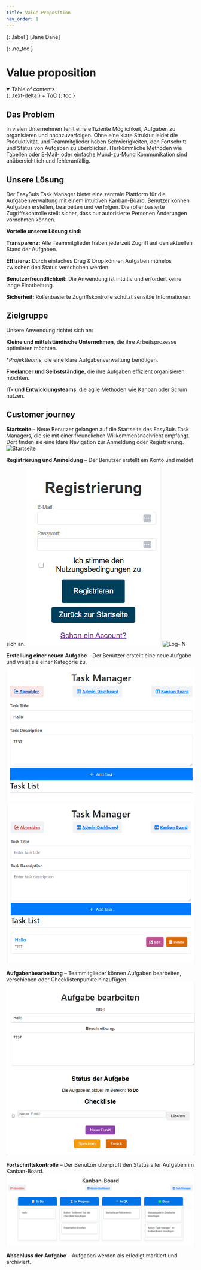 ```yaml
---
title: Value Proposition
nav_order: 1
---
```


{: .label }
[Jane Dane]

{: .no_toc }
# Value proposition

<details open markdown="block">
{: .text-delta }
<summary>Table of contents</summary>
+ ToC
{: toc }
</details>

## Das Problem

In vielen Unternehmen fehlt eine effiziente Möglichkeit, Aufgaben zu organisieren und nachzuverfolgen. Ohne eine klare Struktur leidet die Produktivität, und Teammitglieder haben Schwierigkeiten, den Fortschritt und Status von Aufgaben zu überblicken. Herkömmliche Methoden wie Tabellen oder E-Mail- oder einfache Mund-zu-Mund Kommunikation sind unübersichtlich und fehleranfällig.

## Unsere Lösung

Der EasyBuis Task Manager bietet eine zentrale Plattform für die Aufgabenverwaltung mit einem intuitiven Kanban-Board. Benutzer können Aufgaben erstellen, bearbeiten und verfolgen. Die rollenbasierte Zugriffskontrolle stellt sicher, dass nur autorisierte Personen Änderungen vornehmen können.

**Vorteile unserer Lösung sind:**

**Transparenz:** Alle Teammitglieder haben jederzeit Zugriff auf den aktuellen Stand der Aufgaben.

**Effizienz:** Durch einfaches Drag & Drop können Aufgaben mühelos zwischen den Status verschoben werden.

**Benutzerfreundlichkeit:** Die Anwendung ist intuitiv und erfordert keine lange Einarbeitung.

**Sicherheit:** Rollenbasierte Zugriffskontrolle schützt sensible Informationen.

## Zielgruppe

Unsere Anwendung richtet sich an:

**Kleine und mittelständische Unternehmen**, die ihre Arbeitsprozesse optimieren möchten.

**Projektteams*, die eine klare Aufgabenverwaltung benötigen.

**Freelancer und Selbstständige**, die ihre Aufgaben effizient organisieren möchten.

**IT- und Entwicklungsteams**, die agile Methoden wie Kanban oder Scrum nutzen.

## Customer journey

**Startseite** – Neue Benutzer gelangen auf die Startseite des EasyBuis Task Managers, die sie mit einer freundlichen Willkommensnachricht empfängt. Dort finden sie eine klare Navigation zur Anmeldung oder Registrierung.
![Startseite](image\Startseite.png)

**Registrierung und Anmeldung** – Der Benutzer erstellt ein Konto und meldet sich an.
![Registrierung](images\Registrierung.png)
![Log-IN](image\Log-In.png)

**Erstellung einer neuen Aufgabe** – Der Benutzer erstellt eine neue Aufgabe und weist sie einer Kategorie zu.
![Test-Aufgabe](images\Test-Aufgabe.png)
![Test-Ausgabe](images\Test-Ausgabe.png)

**Aufgabenbearbeitung** – Teammitglieder können Aufgaben bearbeiten, verschieben oder Checklistenpunkte hinzufügen.
![Edit-Task](images\Edit-Task.png)

**Fortschrittskontrolle** – Der Benutzer überprüft den Status aller Aufgaben im Kanban-Board.
![Kanban-view](images\Kanban-view.png)

**Abschluss der Aufgabe** – Aufgaben werden als erledigt markiert und archiviert.
